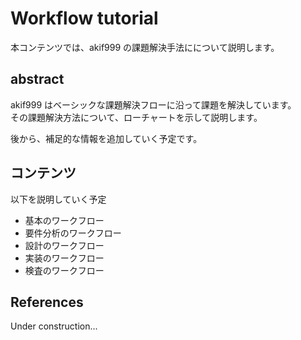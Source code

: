 # Workflow tutorial

本コンテンツでは、akif999 の課題解決手法にについて説明します。

## abstract

akif999 はベーシックな課題解決フローに沿って課題を解決しています。  
その課題解決方法について、ローチャートを示して説明します。  

後から、補足的な情報を追加していく予定です。

## コンテンツ

以下を説明していく予定

* 基本のワークフロー
* 要件分析のワークフロー
* 設計のワークフロー
* 実装のワークフロー
* 検査のワークフロー

## References

Under construction...
